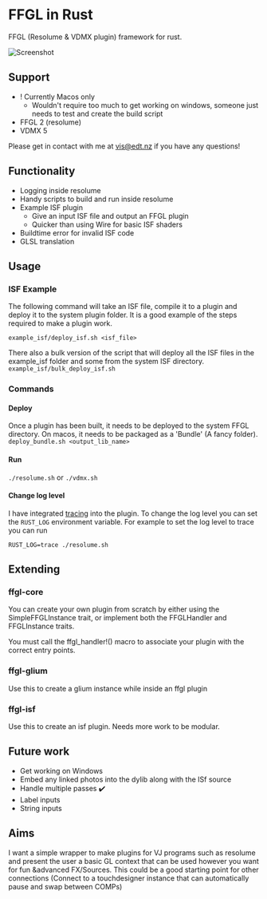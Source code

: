 # FFGL in Rust

FFGL (Resolume & VDMX plugin) framework for rust.

![Screenshot](docs/screenshot.png)

## Support

- ! Currently Macos only
  - Wouldn't require too much to get working on windows, someone just needs to test and create the build script
- FFGL 2 (resolume)
- VDMX 5

Please get in contact with me at [vis@edt.nz](mailto:vis@edt.nz) if you have any questions!

## Functionality

- Logging inside resolume
- Handy scripts to build and run inside resolume
- Example ISF plugin
  - Give an input ISF file and output an FFGL plugin
  - Quicker than using Wire for basic ISF shaders
- Buildtime error for invalid ISF code
- GLSL translation

## Usage

### ISF Example

The following command will take an ISF file, compile it to a plugin and deploy it to the system plugin folder. It is a good example of the steps required to make a plugin work.

`example_isf/deploy_isf.sh <isf_file>`

There also a bulk version of the script that will deploy all the ISF files in the example_isf folder and some from the system ISF directory.
`example_isf/bulk_deploy_isf.sh`

### Commands

#### Deploy

Once a plugin has been built, it needs to be deployed to the system FFGL directory. On macos, it needs to be packaged as a 'Bundle' (A fancy folder).
`deploy_bundle.sh <output_lib_name>`

#### Run

`./resolume.sh`
or
`./vdmx.sh`

#### Change log level

I have integrated [tracing](https://docs.rs/tracing/latest/tracing/index.html) into the plugin. To change the log level you can set the `RUST_LOG` environment variable. For example to set the log level to trace you can run

`RUST_LOG=trace ./resolume.sh`

## Extending

### ffgl-core

You can create your own plugin from scratch by either using the SimpleFFGLInstance trait, or implement both the FFGLHandler and FFGLInstance traits.

You must call the ffgl_handler!() macro to associate your plugin with the correct entry points.

### ffgl-glium

Use this to create a glium instance while inside an ffgl plugin

### ffgl-isf

Use this to create an isf plugin. Needs more work to be modular.

## Future work

- Get working on Windows
- Embed any linked photos into the dylib along with the ISf source
- Handle multiple passes ✔️
- Label inputs
- String inputs

## Aims

I want a simple wrapper to make plugins for VJ programs such as resolume and present the user a basic GL context that can be used however you want for fun &advanced FX/Sources. This could be a good starting point for other connections (Connect to a touchdesigner instance that can automatically pause and swap between COMPs)
